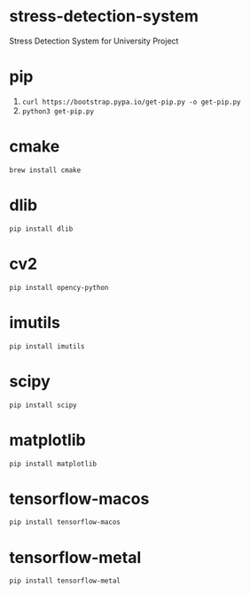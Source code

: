 # stress-detection-system
Stress Detection System for University Project

# pip
1. `curl https://bootstrap.pypa.io/get-pip.py -o get-pip.py`
2. `python3 get-pip.py`

# cmake
`brew install cmake`

# dlib
`pip install dlib`

# cv2
`pip install opency-python`

# imutils
`pip install imutils`

# scipy
`pip install scipy`

# matplotlib
`pip install matplotlib`

# tensorflow-macos
`pip install tensorflow-macos`

# tensorflow-metal
`pip install tensorflow-metal`